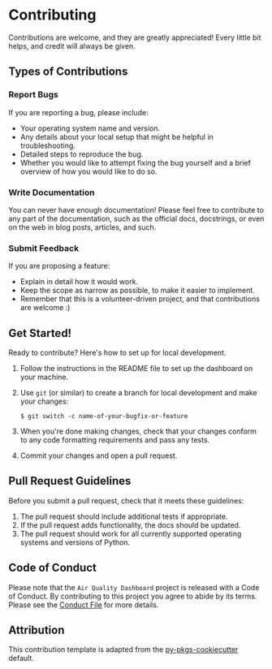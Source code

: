 # Contributing

Contributions are welcome, and they are greatly appreciated! Every little bit
helps, and credit will always be given.

## Types of Contributions

### Report Bugs

If you are reporting a bug, please include:

* Your operating system name and version.
* Any details about your local setup that might be helpful in troubleshooting.
* Detailed steps to reproduce the bug.
* Whether you would like to attempt fixing the bug yourself and a brief overview of how you would like to do so.

### Write Documentation

You can never have enough documentation! Please feel free to contribute to any
part of the documentation, such as the official docs, docstrings, or even
on the web in blog posts, articles, and such.

### Submit Feedback

If you are proposing a feature:

* Explain in detail how it would work.
* Keep the scope as narrow as possible, to make it easier to implement.
* Remember that this is a volunteer-driven project, and that contributions
  are welcome :)

## Get Started!

Ready to contribute? Here's how to set up for local development.

1. Follow the instructions in the README file to set up the dashboard on your machine.
2. Use `git` (or similar) to create a branch for local development and make your changes:

    ```console
    $ git switch -c name-of-your-bugfix-or-feature
    ```

3. When you're done making changes, check that your changes conform to any code formatting requirements and pass any tests.

4. Commit your changes and open a pull request.

## Pull Request Guidelines

Before you submit a pull request, check that it meets these guidelines:

1. The pull request should include additional tests if appropriate.
2. If the pull request adds functionality, the docs should be updated.
3. The pull request should work for all currently supported operating systems and versions of Python.

## Code of Conduct

Please note that the `Air Quality Dashboard` project is released with a
Code of Conduct. By contributing to this project you agree to abide by its terms. Please see the [Conduct File](https://github.com/UBC-MDS/DSCI-532_2025_23_AQI-Dashboard/blob/main/CODE_OF_CONDUCT.md) for more details.

## Attribution
This contribution template is adapted from the [py-pkgs-cookiecutter](https://py-pkgs-cookiecutter.readthedocs.io/en/latest/quickstart.html) default.
